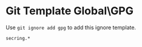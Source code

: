 Git Template Global\GPG
===

Use `git ignore add gpg` to add this ignore template.

```
secring.*

```
